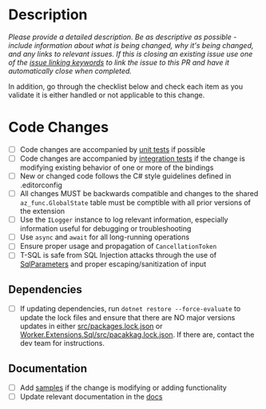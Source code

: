 
# Description

*Please provide a detailed description. Be as descriptive as possible - include information about what is being changed,
why it's being changed, and any links to relevant issues. If this is closing an existing issue use one of the [issue linking keywords](https://docs.github.com/issues/tracking-your-work-with-issues/using-issues/linking-a-pull-request-to-an-issue#linking-a-pull-request-to-an-issue-using-a-keyword) to link the issue to this PR and have it automatically close when completed.*

In addition, go through the checklist below and check each item as you validate it is either handled or not applicable to this change.

# Code Changes

- [ ] Code changes are accompanied by [unit tests](https://github.com/Azure/azure-functions-sql-extension/tree/main/test/Unit) if possible
- [ ] Code changes are accompanied by [integration tests](https://github.com/Azure/azure-functions-sql-extension/tree/main/test/Integration) if the change is modifying existing behavior of one or more of the bindings
- [ ] New or changed code follows the C# style guidelines defined in .editorconfig
- [ ] All changes MUST be backwards compatible and changes to the shared `az_func.GlobalState` table must be comptible with all prior versions of the extension
- [ ] Use the `ILogger` instance to log relevant information, especially information useful for debugging or troubleshooting
- [ ] Use `async` and `await` for all long-running operations
- [ ] Ensure proper usage and propagation of `CancellationToken`
- [ ] T-SQL is safe from SQL Injection attacks through the use of [SqlParameters](https://learn.microsoft.com/dotnet/api/microsoft.data.sqlclient.sqlparameter) and proper escaping/sanitization of input

## Dependencies

- [ ] If updating dependencies, run `dotnet restore --force-evaluate` to update the lock files and ensure that there are NO major versions updates in either [src/packages.lock.json](https://github.com/Azure/azure-functions-sql-extension/blob/main/src/packages.lock.json) or [Worker.Extensions.Sql/src/pacakkag.lock.json](https://github.com/Azure/azure-functions-sql-extension/blob/main/Worker.Extensions.Sql/src/packages.lock.json). If there are, contact the dev team for instructions.

## Documentation

- [ ] Add [samples](https://github.com/Azure/azure-functions-sql-extension/tree/main/samples) if the change is modifying or adding functionality
- [ ] Update relevant documentation in the [docs](https://github.com/Azure/azure-functions-sql-extension/tree/main/docs)
